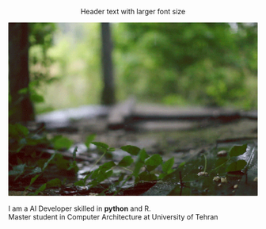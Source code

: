 <div align="center">
  
  Header text with larger font size
  <h1 style="font-size: 2.5em; color: #333;">Maedeh H.Toosi</h1>
  
  <!-- Image with some styling -->
  <img src="header.gif" alt="header" width="850px" style="border-radius: 1px; margin-top: -100px; object-fit: cover; height: 350px;">

</div>


</div>
<p> I am a AI Developer skilled in <strong> python</strong> and R.<br/>
        Master student in Computer Architecture at University of Tehran<br/>
</p>
